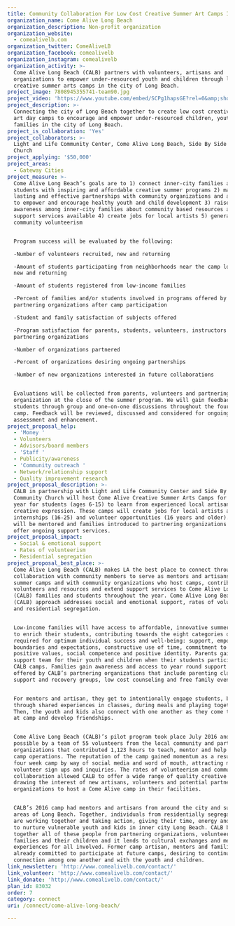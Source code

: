 ```yaml
---
title: Community Collaboration For Low Cost Creative Summer Art Camps In Long Beach
organization_name: Come Alive Long Beach
organization_description: Non-profit organization
organization_website:
  - comealivelb.com
organization_twitter: ComeAliveLB
organization_facebook: comealivelb
organization_instagram: comealivelb
organization_activity: >-
  Come Alive Long Beach (CALB) partners with volunteers, artisans and
  organizations to empower under-resourced youth and children through low-cost
  creative summer arts camps in the city of Long Beach.
project_image: 7808945355741-team90.jpg
project_video: 'https://www.youtube.com/embed/SCPg1hapsGE?rel=0&amp;showinfo=0'
project_description: >-
  Connecting the city of Long Beach together to create low cost creative summer
  art day camps to encourage and empower under-resourced children, youth and
  families in the city of Long Beach.
project_is_collaboration: 'Yes'
project_collaborators: >-
  Light and Life Community Center, Come Alive Long Beach, Side By Side Community
  Church
project_applying: '$50,000'
project_areas:
  - Gateway Cities
project_measure: >-
  Come Alive Long Beach’s goals are to 1) connect inner-city families and their
  students with inspiring and affordable creative summer programs 2) make
  lasting and effective partnerships with community organizations and artisans
  to empower and encourage healthy youth and child development 3) raise
  awareness among inner-city families about community based resources and
  support services available 4) create jobs for local artists 5) generate
  community volunteerism 


  Program success will be evaluated by the following:

  -Number of volunteers recruited, new and returning 

  -Amount of students participating from neighborhoods near the camp locations,
  new and returning

  -Amount of students registered from low-income families

  -Percent of families and/or students involved in programs offered by
  partnering organizations after camp participation

  -Student and family satisfaction of subjects offered 

  -Program satisfaction for parents, students, volunteers, instructors and
  partnering organizations

  -Number of organizations partnered

  -Percent of organizations desiring ongoing partnerships

  -Number of new organizations interested in future collaborations


  Evaluations will be collected from parents, volunteers and partnering
  organization at the close of the summer program. We will gain feedback from
  students through group and one-on-one discussions throughout the four weeks of
  camp. Feedback will be reviewed, discussed and considered for ongoing program
  assessment and enhancement.
project_proposal_help:
  - 'Money '
  - Volunteers
  - Advisors/board members
  - 'Staff '
  - Publicity/awareness
  - 'Community outreach '
  - Network/relationship support
  - Quality improvement research
project_proposal_description: >-
  CALB in partnership with Light and Life Community Center and Side By Side
  Community Church will host Come Alive Creative Summer Arts Camps for a second
  year for students (ages 6-15) to learn from experienced local artisans about
  creative expression. These camps will create jobs for local artists and offer
  internships (16-25) and volunteer opportunities (16 years and older). Students
  will be mentored and families introduced to partnering organizations that
  offer ongoing support services.
project_proposal_impact:
  - Social & emotional support
  - Rates of volunteerism
  - Residential segregation
project_proposal_best_place: >-
  Come Alive Long Beach (CALB) makes LA the best place to connect through
  collaboration with community members to serve as mentors and artisans at
  summer camps and with community organizations who host camps, contribute
  volunteers and resources and extend support services to Come Alive Long Beach
  (CALB) families and students throughout the year. Come Alive Long Beach’s
  (CALB) approach addresses social and emotional support, rates of volunteerism
  and residential segregation. 


  Low-income families will have access to affordable, innovative summer programs
  to enrich their students, contributing towards the eight categories of assets
  required for optimum individual success and well-being: support, empowerment,
  boundaries and expectations, constructive use of time, commitment to learning,
  positive values, social competence and positive identity. Parents gain a
  support team for their youth and children when their students participate in
  CALB camps. Families gain awareness and access to year round support services
  offered by CALB’s partnering organizations that include parenting classes,
  support and recovery groups, low cost counseling and free family events. 


  For mentors and artisan, they get to intentionally engage students, bonding
  through shared experiences in classes, during meals and playing together.
  Then, the youth and kids also connect with one another as they come together
  at camp and develop friendships.


  Come Alive Long Beach (CALB)’s pilot program took place July 2016 and was made
  possible by a team of 55 volunteers from the local community and partnering
  organizations that contributed 1,123 hours to teach, mentor and help manage
  camp operations. The reputation of the camp gained momentum as a result of the
  four week camp by way of social media and word of mouth, attracting more
  volunteer sign ups and inquiries. The rates of volunteerism and community
  collaboration allowed CALB to offer a wide range of quality creative subjects,
  drawing the interest of new artisans, volunteers and potential partnering
  organizations to host a Come Alive camp in their facilities.


  CALB’s 2016 camp had mentors and artisans from around the city and surrounding
  areas of Long Beach. Together, individuals from residentially segregated areas
  are working together and taking action, giving their time, energy and talents
  to nurture vulnerable youth and kids in inner city Long Beach. CALB brings
  together all of these people from partnering organizations, volunteers,
  families and their children and it lends to cultural exchanges and meaningful
  experiences for all involved. Former camp artisan, mentors and families have
  already committed to participate at future camps, desiring to continue the
  connection among one another and with the youth and children.
link_newsletter: 'http://www.comealivelb.com/contact/'
link_volunteer: 'http://www.comealivelb.com/contact/'
link_donate: 'http://www.comealivelb.com/contact/'
plan_id: 83032
order: 7
category: connect
uri: /connect/come-alive-long-beach/

---
```

